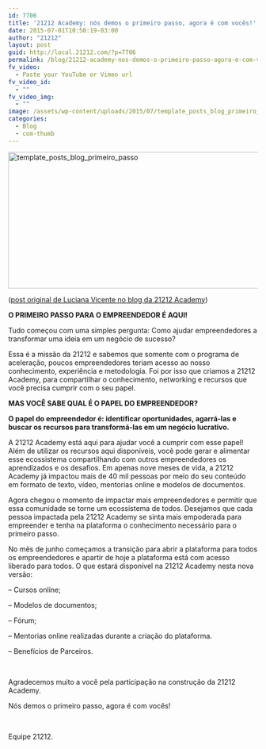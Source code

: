 ```yaml
---
id: 7706
title: '21212 Academy: nós demos o primeiro passo, agora é com vocês!'
date: 2015-07-01T10:50:19-03:00
author: "21212"
layout: post
guid: http://local.21212.com/?p=7706
permalink: /blog/21212-academy-nos-demos-o-primeiro-passo-agora-e-com-voces/
fv_video:
  - Paste your YouTube or Vimeo url
fv_video_id:
  - ""
fv_video_img:
  - ""
image: /assets/wp-content/uploads/2015/07/template_posts_blog_primeiro_passo.png
categories:
  - Blog
  - com-thumb
---
```

<img class="aligncenter size-full wp-image-7708" src="{{ site.url }}/assets/wp-content/uploads/2015/07/template_posts_blog_primeiro_passo.png" alt="template_posts_blog_primeiro_passo" width="530" height="275" srcset="{{ site.url }}/assets/wp-content/uploads/2015/07/template_posts_blog_primeiro_passo.png 530w, {{ site.url }}/assets/wp-content/uploads/2015/07/template_posts_blog_primeiro_passo-300x156.png 300w" sizes="(max-width: 530px) 100vw, 530px" />

(<a href="http://academy.21212.com/blog/nos-demos-o-primeiro-passo-agora-e-com-voces/" target="_blank">post original de Luciana Vicente no blog da 21212 Academy</a>)

**O PRIMEIRO PASSO PARA O EMPREENDEDOR É AQUI!**

Tudo começou com uma simples pergunta: Como ajudar empreendedores a transformar uma ideia em um negócio de sucesso?

Essa é a missão da 21212 e sabemos que somente com o programa de aceleração, poucos empreendedores teriam acesso ao nosso conhecimento, experiência e metodologia. Foi por isso que criamos a 21212 Academy, para compartilhar o conhecimento, networking e recursos que você precisa cumprir com o seu papel.

**MAS VOCÊ SABE QUAL É O PAPEL DO EMPREENDEDOR?**

**O papel do empreendedor é: identificar oportunidades, agarrá-las e buscar os recursos para transformá-las em um negócio lucrativo.**

A 21212 Academy está aqui para ajudar você a cumprir com esse papel! Além de utilizar os recursos aqui disponíveis, você pode gerar e alimentar esse ecossistema compartilhando com outros empreendedores os aprendizados e os desafios. Em apenas nove meses de vida, a 21212 Academy já impactou mais de 40 mil pessoas por meio do seu conteúdo em formato de texto, vídeo, mentorias online e modelos de documentos.

Agora chegou o momento de impactar mais empreendedores e permitir que essa comunidade se torne um ecossistema de todos. Desejamos que cada pessoa impactada pela 21212 Academy se sinta mais empoderada para empreender e tenha na plataforma o conhecimento necessário para o primeiro passo.

No mês de junho começamos a transição para abrir a plataforma para todos os empreendedores e apartir de hoje a plataforma está com acesso liberado para todos. O que estará disponível na 21212 Academy nesta nova versão:

&#8211; Cursos online;

&#8211; Modelos de documentos;

&#8211; Fórum;

&#8211; Mentorias online realizadas durante a criação do plataforma.

&#8211; Benefícios de Parceiros.

&nbsp;

Agradecemos muito a você pela participação na construção da 21212 Academy.

Nós demos o primeiro passo, agora é com vocês!

&nbsp;

Equipe 21212.
